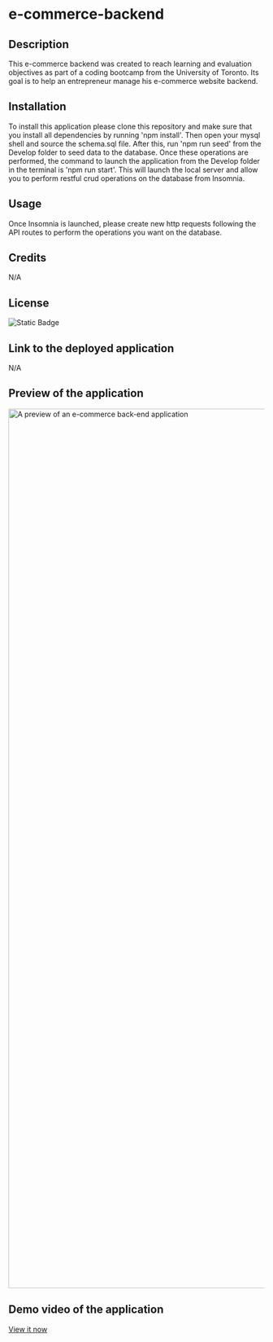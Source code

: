 # e-commerce-backend

## Description

This e-commerce backend was created to reach learning and evaluation objectives as part of a coding bootcamp from the University of Toronto. Its goal is to help an entrepreneur manage his e-commerce website backend.

## Installation

To install this application please clone this repository and make sure that you install all dependencies by running 'npm install'. Then open your mysql shell and source the schema.sql file. After this, run 'npm run seed' from the Develop folder to seed data to the database. Once these operations are performed, the command to launch the application from the Develop folder in the terminal is 'npm run start'. This will launch the local server and allow you to perform restful crud operations on the database from Insomnia. 

## Usage

Once Insomnia is launched, please create new http requests following the API routes to perform the operations you want on the database.

## Credits

N/A

## License

![Static Badge](https://img.shields.io/badge/MIT_Licence-blue)

## Link to the deployed application

N/A

## Preview of the application

<img width="1727" alt="A preview of an e-commerce back-end application" src="https://github.com/JideTS/e-commerce-backend/assets/20988563/c36d4ecf-6dfd-4157-92f8-c89d12b8ee8b">


## Demo video of the application

[View it now]()
